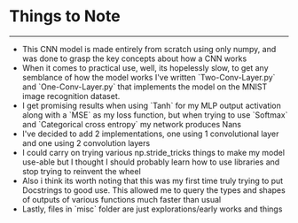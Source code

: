 <h1>Things to Note</h1>
<hr>
<ul>
	<li>
	This CNN model is made entirely from scratch using only numpy, and was done to grasp the key concepts about how a CNN works
	</li>
	<li>
	When it comes to practical use, well, its hopelessly slow, to get any semblance of how the model works I've written `Two-Conv-Layer.py` and `One-Conv-Layer.py` that implements the model on the MNIST image recognition dataset.
	</li>
	<li>
	I get promising results when using `Tanh` for my MLP output activation along with a `MSE` as my loss function, but when trying to use `Softmax` and `Categorical cross entropy` my network produces Nans
	</li>
	<li>
	I've decided to add 2 implementations, one using 1 convolutional layer and one using 2 convolution layers
	</li>
	<li>
	I could carry on trying various np.stride_tricks things to make my model use-able but I thought I should probably learn how to use libraries and stop trying to reinvent the wheel
	</li>
	<li>
	Also i think its worth noting that this was my first time truly trying to put Docstrings to good use. This allowed me to query the types and shapes of outputs of various functions much faster than usual
	</li>
  <li>
	Lastly, files in `misc` folder are just explorations/early works and things
	</li>
</ul>



